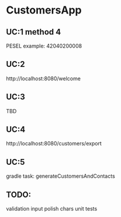 # CustomersApp

## UC:1 method 4

PESEL example: 42040200008

## UC:2

http://localhost:8080/welcome

## UC:3

TBD

## UC:4

http://localhost:8080/customers/export

## UC:5

gradle task: generateCustomersAndContacts

## TODO:
validation input
polish chars
unit tests